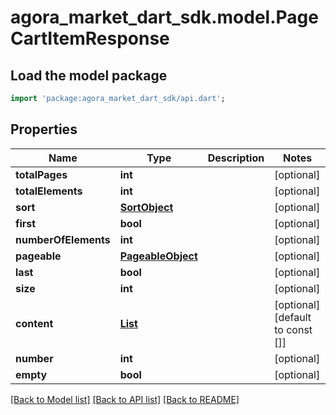 # agora_market_dart_sdk.model.PageCartItemResponse

## Load the model package
```dart
import 'package:agora_market_dart_sdk/api.dart';
```

## Properties
Name | Type | Description | Notes
------------ | ------------- | ------------- | -------------
**totalPages** | **int** |  | [optional] 
**totalElements** | **int** |  | [optional] 
**sort** | [**SortObject**](SortObject.md) |  | [optional] 
**first** | **bool** |  | [optional] 
**numberOfElements** | **int** |  | [optional] 
**pageable** | [**PageableObject**](PageableObject.md) |  | [optional] 
**last** | **bool** |  | [optional] 
**size** | **int** |  | [optional] 
**content** | [**List<CartItemResponse>**](CartItemResponse.md) |  | [optional] [default to const []]
**number** | **int** |  | [optional] 
**empty** | **bool** |  | [optional] 

[[Back to Model list]](../README.md#documentation-for-models) [[Back to API list]](../README.md#documentation-for-api-endpoints) [[Back to README]](../README.md)


